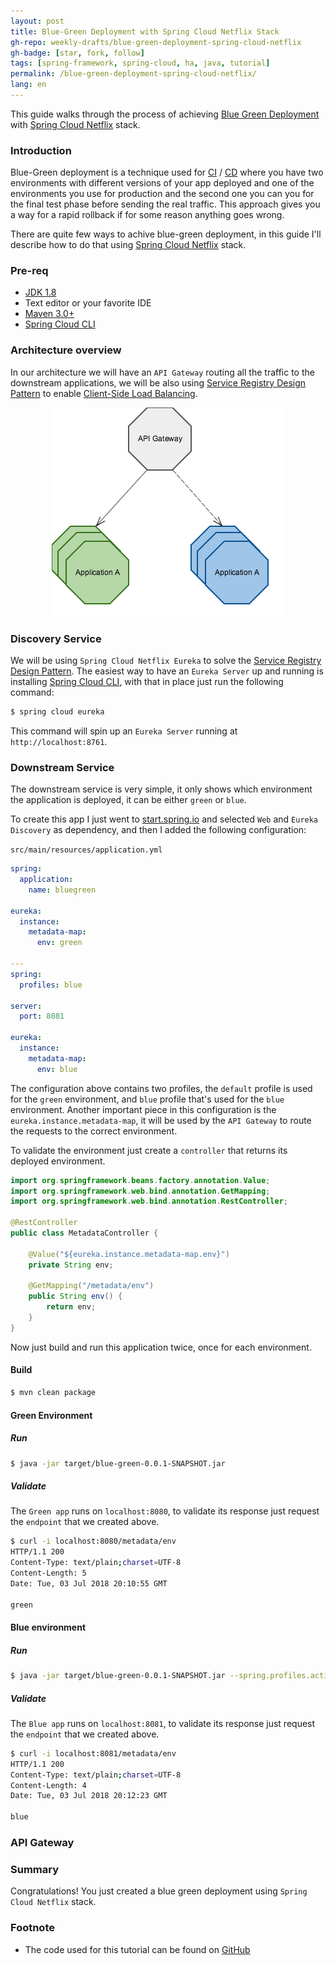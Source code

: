 ```yaml
---
layout: post
title: Blue-Green Deployment with Spring Cloud Netflix Stack
gh-repo: weekly-drafts/blue-green-deployment-spring-cloud-netflix
gh-badge: [star, fork, follow]
tags: [spring-framework, spring-cloud, ha, java, tutorial]
permalink: /blue-green-deployment-spring-cloud-netflix/
lang: en
---
```


This guide walks through the process of achieving [Blue Green Deployment](https://martinfowler.com/bliki/BlueGreenDeployment.html)
with [Spring Cloud Netflix](https://cloud.spring.io/spring-cloud-netflix/) stack.

### Introduction

Blue-Green deployment is a technique used for [CI](https://martinfowler.com/articles/continuousIntegration.html) /
[CD](https://martinfowler.com/bliki/ContinuousDelivery.html) where you have two environments with different versions
of your app deployed and one of the environments you use for production and the second one you can you for the final
test phase before sending the real traffic. This approach gives you a way for a rapid rollback if for some reason 
anything goes wrong.

There are quite few ways to achive blue-green deployment, in this guide I'll describe how to do that using 
[Spring Cloud Netflix](https://cloud.spring.io/spring-cloud-netflix/) stack.

### Pre-req

 - [JDK 1.8](http://www.oracle.com/technetwork/java/javase/downloads/index.html)
 - Text editor or your favorite IDE
 - [Maven 3.0+](https://maven.apache.org/download.cgi)
 - [Spring Cloud CLI](https://cloud.spring.io/spring-cloud-cli/)

### Architecture overview

In our architecture we will have an `API Gateway` routing all the traffic to the downstream applications,
we will be also using [Service Registry Design Pattern](http://microservices.io/patterns/service-registry.html)
to enable [Client-Side Load Balancing](http://microservices.io/patterns/client-side-discovery.html).


<div style="text-align:center">
    <img src="/img/blue-green-arch-overview.png" />
</div>

### Discovery Service
We will be using `Spring Cloud Netflix Eureka` to solve the 
[Service Registry Design Pattern](http://microservices.io/patterns/service-registry.html). The easiest way
to have an `Eureka Server` up and running is installing [Spring Cloud CLI](https://cloud.spring.io/spring-cloud-cli/),
with that in place just run the following command:

```bash
$ spring cloud eureka
```

This command will spin up an `Eureka Server` running at `http://localhost:8761`.

### Downstream Service

The downstream service is very simple, it only shows which environment the application is deployed, it can
be either `green` or `blue`.

To create this app I just went to [start.spring.io](http://start.spring.io/) and selected `Web` and 
`Eureka Discovery` as dependency, and then I added the following configuration:


`src/main/resources/application.yml`

```yaml
spring:
  application:
    name: bluegreen

eureka:
  instance:
    metadata-map:
      env: green

---
spring:
  profiles: blue

server:
  port: 8081

eureka:
  instance:
    metadata-map:
      env: blue
```

The configuration above contains two profiles, the `default` profile is used for the `green` environment,
and `blue` profile that's used for the `blue` environment. Another important piece in this configuration 
is the `eureka.instance.metadata-map`, it will be used by the `API Gateway` to route the requests to the
correct environment.

To validate the environment just create a `controller` that returns its deployed environment.

```java
import org.springframework.beans.factory.annotation.Value;
import org.springframework.web.bind.annotation.GetMapping;
import org.springframework.web.bind.annotation.RestController;

@RestController
public class MetadataController {

    @Value("${eureka.instance.metadata-map.env}")
    private String env;

    @GetMapping("/metadata/env")
    public String env() {
        return env;
    }
}
```

Now just build and run this application twice, once for each environment.

#### Build

```bash
$ mvn clean package
```

#### Green Environment

##### Run

```bash
$ java -jar target/blue-green-0.0.1-SNAPSHOT.jar
```

##### Validate
The `Green app` runs on `localhost:8080`, to validate its response just request the `endpoint` that we
created above.

```bash
$ curl -i localhost:8080/metadata/env
HTTP/1.1 200
Content-Type: text/plain;charset=UTF-8
Content-Length: 5
Date: Tue, 03 Jul 2018 20:10:55 GMT

green
```

#### Blue environment

##### Run

```bash
$ java -jar target/blue-green-0.0.1-SNAPSHOT.jar --spring.profiles.active=blue
```

##### Validate
The `Blue app` runs on `localhost:8081`, to validate its response just request the `endpoint` that we
created above.

```bash
$ curl -i localhost:8081/metadata/env
HTTP/1.1 200
Content-Type: text/plain;charset=UTF-8
Content-Length: 4
Date: Tue, 03 Jul 2018 20:12:23 GMT

blue
```

### API Gateway




### Summary
Congratulations! You just created a blue green deployment using `Spring Cloud Netflix` stack.

### Footnote
  - The code used for this tutorial can be found on [GitHub](https://github.com/weekly-drafts/blue-green-deployment-spring-cloud-netflix)